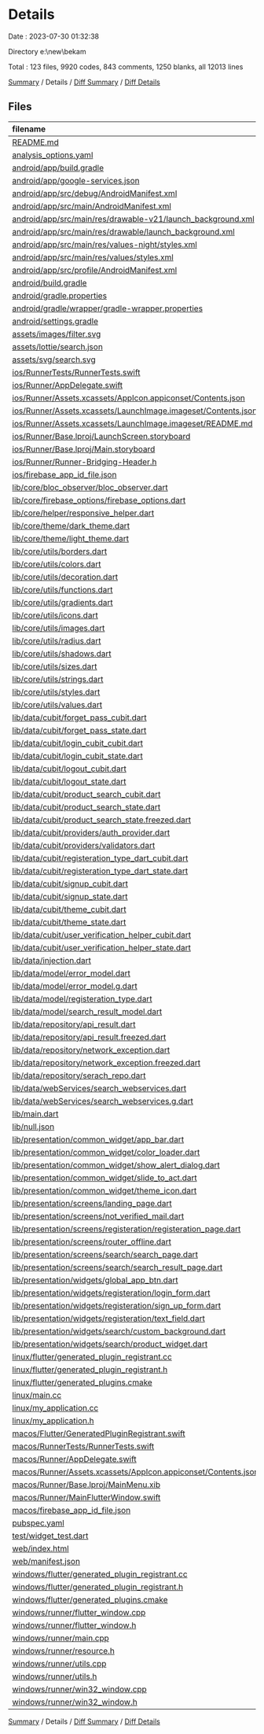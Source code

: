 # Details

Date : 2023-07-30 01:32:38

Directory e:\\new\\bekam

Total : 123 files,  9920 codes, 843 comments, 1250 blanks, all 12013 lines

[Summary](results.md) / Details / [Diff Summary](diff.md) / [Diff Details](diff-details.md)

## Files
| filename | language | code | comment | blank | total |
| :--- | :--- | ---: | ---: | ---: | ---: |
| [README.md](/README.md) | Markdown | 13 | 0 | 6 | 19 |
| [analysis_options.yaml](/analysis_options.yaml) | YAML | 3 | 23 | 4 | 30 |
| [android/app/build.gradle](/android/app/build.gradle) | Groovy | 56 | 5 | 13 | 74 |
| [android/app/google-services.json](/android/app/google-services.json) | JSON | 46 | 0 | 0 | 46 |
| [android/app/src/debug/AndroidManifest.xml](/android/app/src/debug/AndroidManifest.xml) | XML | 3 | 4 | 1 | 8 |
| [android/app/src/main/AndroidManifest.xml](/android/app/src/main/AndroidManifest.xml) | XML | 27 | 6 | 1 | 34 |
| [android/app/src/main/res/drawable-v21/launch_background.xml](/android/app/src/main/res/drawable-v21/launch_background.xml) | XML | 4 | 7 | 2 | 13 |
| [android/app/src/main/res/drawable/launch_background.xml](/android/app/src/main/res/drawable/launch_background.xml) | XML | 4 | 7 | 2 | 13 |
| [android/app/src/main/res/values-night/styles.xml](/android/app/src/main/res/values-night/styles.xml) | XML | 9 | 9 | 1 | 19 |
| [android/app/src/main/res/values/styles.xml](/android/app/src/main/res/values/styles.xml) | XML | 9 | 9 | 1 | 19 |
| [android/app/src/profile/AndroidManifest.xml](/android/app/src/profile/AndroidManifest.xml) | XML | 3 | 4 | 1 | 8 |
| [android/build.gradle](/android/build.gradle) | Groovy | 27 | 0 | 5 | 32 |
| [android/gradle.properties](/android/gradle.properties) | Properties | 3 | 0 | 1 | 4 |
| [android/gradle/wrapper/gradle-wrapper.properties](/android/gradle/wrapper/gradle-wrapper.properties) | Properties | 5 | 0 | 1 | 6 |
| [android/settings.gradle](/android/settings.gradle) | Groovy | 8 | 0 | 4 | 12 |
| [assets/images/filter.svg](/assets/images/filter.svg) | XML | 1 | 0 | 0 | 1 |
| [assets/lottie/search.json](/assets/lottie/search.json) | JSON | 1 | 0 | 0 | 1 |
| [assets/svg/search.svg](/assets/svg/search.svg) | XML | 4 | 0 | 1 | 5 |
| [ios/RunnerTests/RunnerTests.swift](/ios/RunnerTests/RunnerTests.swift) | Swift | 7 | 2 | 4 | 13 |
| [ios/Runner/AppDelegate.swift](/ios/Runner/AppDelegate.swift) | Swift | 12 | 0 | 2 | 14 |
| [ios/Runner/Assets.xcassets/AppIcon.appiconset/Contents.json](/ios/Runner/Assets.xcassets/AppIcon.appiconset/Contents.json) | JSON | 122 | 0 | 1 | 123 |
| [ios/Runner/Assets.xcassets/LaunchImage.imageset/Contents.json](/ios/Runner/Assets.xcassets/LaunchImage.imageset/Contents.json) | JSON | 23 | 0 | 1 | 24 |
| [ios/Runner/Assets.xcassets/LaunchImage.imageset/README.md](/ios/Runner/Assets.xcassets/LaunchImage.imageset/README.md) | Markdown | 3 | 0 | 2 | 5 |
| [ios/Runner/Base.lproj/LaunchScreen.storyboard](/ios/Runner/Base.lproj/LaunchScreen.storyboard) | XML | 36 | 1 | 1 | 38 |
| [ios/Runner/Base.lproj/Main.storyboard](/ios/Runner/Base.lproj/Main.storyboard) | XML | 25 | 1 | 1 | 27 |
| [ios/Runner/Runner-Bridging-Header.h](/ios/Runner/Runner-Bridging-Header.h) | C++ | 1 | 0 | 1 | 2 |
| [ios/firebase_app_id_file.json](/ios/firebase_app_id_file.json) | JSON | 7 | 0 | 0 | 7 |
| [lib/core/bloc_observer/bloc_observer.dart](/lib/core/bloc_observer/bloc_observer.dart) | Dart | 24 | 2 | 6 | 32 |
| [lib/core/firebase_options/firebase_options.dart](/lib/core/firebase_options/firebase_options.dart) | Dart | 65 | 11 | 7 | 83 |
| [lib/core/helper/responsive_helper.dart](/lib/core/helper/responsive_helper.dart) | Dart | 53 | 1 | 12 | 66 |
| [lib/core/theme/dark_theme.dart](/lib/core/theme/dark_theme.dart) | Dart | 15 | 5 | 4 | 24 |
| [lib/core/theme/light_theme.dart](/lib/core/theme/light_theme.dart) | Dart | 15 | 5 | 4 | 24 |
| [lib/core/utils/borders.dart](/lib/core/utils/borders.dart) | Dart | 53 | 10 | 14 | 77 |
| [lib/core/utils/colors.dart](/lib/core/utils/colors.dart) | Dart | 20 | 1 | 6 | 27 |
| [lib/core/utils/decoration.dart](/lib/core/utils/decoration.dart) | Dart | 1 | 0 | 0 | 1 |
| [lib/core/utils/functions.dart](/lib/core/utils/functions.dart) | Dart | 53 | 7 | 8 | 68 |
| [lib/core/utils/gradients.dart](/lib/core/utils/gradients.dart) | Dart | 3 | 0 | 3 | 6 |
| [lib/core/utils/icons.dart](/lib/core/utils/icons.dart) | Dart | 13 | 0 | 2 | 15 |
| [lib/core/utils/images.dart](/lib/core/utils/images.dart) | Dart | 8 | 0 | 4 | 12 |
| [lib/core/utils/radius.dart](/lib/core/utils/radius.dart) | Dart | 11 | 1 | 3 | 15 |
| [lib/core/utils/shadows.dart](/lib/core/utils/shadows.dart) | Dart | 1 | 0 | 1 | 2 |
| [lib/core/utils/sizes.dart](/lib/core/utils/sizes.dart) | Dart | 33 | 0 | 6 | 39 |
| [lib/core/utils/strings.dart](/lib/core/utils/strings.dart) | Dart | 36 | 2 | 10 | 48 |
| [lib/core/utils/styles.dart](/lib/core/utils/styles.dart) | Dart | 31 | 7 | 7 | 45 |
| [lib/core/utils/values.dart](/lib/core/utils/values.dart) | Dart | 18 | 3 | 5 | 26 |
| [lib/data/cubit/forget_pass_cubit.dart](/lib/data/cubit/forget_pass_cubit.dart) | Dart | 45 | 10 | 12 | 67 |
| [lib/data/cubit/forget_pass_state.dart](/lib/data/cubit/forget_pass_state.dart) | Dart | 6 | 0 | 3 | 9 |
| [lib/data/cubit/login_cubit_cubit.dart](/lib/data/cubit/login_cubit_cubit.dart) | Dart | 135 | 33 | 28 | 196 |
| [lib/data/cubit/login_cubit_state.dart](/lib/data/cubit/login_cubit_state.dart) | Dart | 7 | 0 | 5 | 12 |
| [lib/data/cubit/logout_cubit.dart](/lib/data/cubit/logout_cubit.dart) | Dart | 26 | 16 | 7 | 49 |
| [lib/data/cubit/logout_state.dart](/lib/data/cubit/logout_state.dart) | Dart | 4 | 0 | 2 | 6 |
| [lib/data/cubit/product_search_cubit.dart](/lib/data/cubit/product_search_cubit.dart) | Dart | 19 | 0 | 4 | 23 |
| [lib/data/cubit/product_search_state.dart](/lib/data/cubit/product_search_state.dart) | Dart | 11 | 8 | 17 | 36 |
| [lib/data/cubit/product_search_state.freezed.dart](/lib/data/cubit/product_search_state.freezed.dart) | Dart | 516 | 24 | 75 | 615 |
| [lib/data/cubit/providers/auth_provider.dart](/lib/data/cubit/providers/auth_provider.dart) | Dart | 70 | 58 | 21 | 149 |
| [lib/data/cubit/providers/validators.dart](/lib/data/cubit/providers/validators.dart) | Dart | 24 | 6 | 11 | 41 |
| [lib/data/cubit/registeration_type_dart_cubit.dart](/lib/data/cubit/registeration_type_dart_cubit.dart) | Dart | 15 | 8 | 9 | 32 |
| [lib/data/cubit/registeration_type_dart_state.dart](/lib/data/cubit/registeration_type_dart_state.dart) | Dart | 5 | 0 | 3 | 8 |
| [lib/data/cubit/signup_cubit.dart](/lib/data/cubit/signup_cubit.dart) | Dart | 164 | 20 | 32 | 216 |
| [lib/data/cubit/signup_state.dart](/lib/data/cubit/signup_state.dart) | Dart | 7 | 0 | 6 | 13 |
| [lib/data/cubit/theme_cubit.dart](/lib/data/cubit/theme_cubit.dart) | Dart | 30 | 16 | 9 | 55 |
| [lib/data/cubit/theme_state.dart](/lib/data/cubit/theme_state.dart) | Dart | 6 | 0 | 4 | 10 |
| [lib/data/cubit/user_verification_helper_cubit.dart](/lib/data/cubit/user_verification_helper_cubit.dart) | Dart | 52 | 2 | 10 | 64 |
| [lib/data/cubit/user_verification_helper_state.dart](/lib/data/cubit/user_verification_helper_state.dart) | Dart | 9 | 0 | 6 | 15 |
| [lib/data/injection.dart](/lib/data/injection.dart) | Dart | 13 | 6 | 7 | 26 |
| [lib/data/model/error_model.dart](/lib/data/model/error_model.dart) | Dart | 10 | 0 | 8 | 18 |
| [lib/data/model/error_model.g.dart](/lib/data/model/error_model.g.dart) | Dart | 10 | 4 | 5 | 19 |
| [lib/data/model/registeration_type.dart](/lib/data/model/registeration_type.dart) | Dart | 1 | 0 | 1 | 2 |
| [lib/data/model/search_result_model.dart](/lib/data/model/search_result_model.dart) | Dart | 161 | 0 | 24 | 185 |
| [lib/data/repository/api_result.dart](/lib/data/repository/api_result.dart) | Dart | 9 | 0 | 4 | 13 |
| [lib/data/repository/api_result.freezed.dart](/lib/data/repository/api_result.freezed.dart) | Dart | 290 | 18 | 47 | 355 |
| [lib/data/repository/network_exception.dart](/lib/data/repository/network_exception.dart) | Dart | 148 | 7 | 24 | 179 |
| [lib/data/repository/network_exception.freezed.dart](/lib/data/repository/network_exception.freezed.dart) | Dart | 3,519 | 66 | 277 | 3,862 |
| [lib/data/repository/serach_repo.dart](/lib/data/repository/serach_repo.dart) | Dart | 36 | 4 | 7 | 47 |
| [lib/data/webServices/search_webservices.dart](/lib/data/webServices/search_webservices.dart) | Dart | 17 | 0 | 5 | 22 |
| [lib/data/webServices/search_webservices.g.dart](/lib/data/webServices/search_webservices.g.dart) | Dart | 96 | 5 | 14 | 115 |
| [lib/main.dart](/lib/main.dart) | Dart | 62 | 7 | 7 | 76 |
| [lib/null.json](/lib/null.json) | JSON | 380 | 0 | 0 | 380 |
| [lib/presentation/common_widget/app_bar.dart](/lib/presentation/common_widget/app_bar.dart) | Dart | 51 | 2 | 7 | 60 |
| [lib/presentation/common_widget/color_loader.dart](/lib/presentation/common_widget/color_loader.dart) | Dart | 11 | 3 | 5 | 19 |
| [lib/presentation/common_widget/show_alert_dialog.dart](/lib/presentation/common_widget/show_alert_dialog.dart) | Dart | 99 | 8 | 4 | 111 |
| [lib/presentation/common_widget/slide_to_act.dart](/lib/presentation/common_widget/slide_to_act.dart) | Dart | 332 | 29 | 52 | 413 |
| [lib/presentation/common_widget/theme_icon.dart](/lib/presentation/common_widget/theme_icon.dart) | Dart | 15 | 2 | 3 | 20 |
| [lib/presentation/screens/landing_page.dart](/lib/presentation/screens/landing_page.dart) | Dart | 81 | 12 | 14 | 107 |
| [lib/presentation/screens/not_verified_mail.dart](/lib/presentation/screens/not_verified_mail.dart) | Dart | 127 | 0 | 3 | 130 |
| [lib/presentation/screens/registeration/registeration_page.dart](/lib/presentation/screens/registeration/registeration_page.dart) | Dart | 171 | 6 | 10 | 187 |
| [lib/presentation/screens/router_offline.dart](/lib/presentation/screens/router_offline.dart) | Dart | 40 | 4 | 3 | 47 |
| [lib/presentation/screens/search/search_page.dart](/lib/presentation/screens/search/search_page.dart) | Dart | 95 | 1 | 6 | 102 |
| [lib/presentation/screens/search/search_result_page.dart](/lib/presentation/screens/search/search_result_page.dart) | Dart | 115 | 60 | 5 | 180 |
| [lib/presentation/widgets/global_app_btn.dart](/lib/presentation/widgets/global_app_btn.dart) | Dart | 47 | 2 | 4 | 53 |
| [lib/presentation/widgets/registeration/login_form.dart](/lib/presentation/widgets/registeration/login_form.dart) | Dart | 132 | 16 | 11 | 159 |
| [lib/presentation/widgets/registeration/sign_up_form.dart](/lib/presentation/widgets/registeration/sign_up_form.dart) | Dart | 305 | 25 | 16 | 346 |
| [lib/presentation/widgets/registeration/text_field.dart](/lib/presentation/widgets/registeration/text_field.dart) | Dart | 119 | 12 | 6 | 137 |
| [lib/presentation/widgets/search/custom_background.dart](/lib/presentation/widgets/search/custom_background.dart) | Dart | 85 | 5 | 12 | 102 |
| [lib/presentation/widgets/search/product_widget.dart](/lib/presentation/widgets/search/product_widget.dart) | Dart | 97 | 2 | 5 | 104 |
| [linux/flutter/generated_plugin_registrant.cc](/linux/flutter/generated_plugin_registrant.cc) | C++ | 7 | 4 | 5 | 16 |
| [linux/flutter/generated_plugin_registrant.h](/linux/flutter/generated_plugin_registrant.h) | C++ | 5 | 5 | 6 | 16 |
| [linux/flutter/generated_plugins.cmake](/linux/flutter/generated_plugins.cmake) | CMake | 19 | 0 | 6 | 25 |
| [linux/main.cc](/linux/main.cc) | C++ | 5 | 0 | 2 | 7 |
| [linux/my_application.cc](/linux/my_application.cc) | C++ | 74 | 11 | 20 | 105 |
| [linux/my_application.h](/linux/my_application.h) | C++ | 7 | 7 | 5 | 19 |
| [macos/Flutter/GeneratedPluginRegistrant.swift](/macos/Flutter/GeneratedPluginRegistrant.swift) | Swift | 14 | 3 | 4 | 21 |
| [macos/RunnerTests/RunnerTests.swift](/macos/RunnerTests/RunnerTests.swift) | Swift | 7 | 2 | 4 | 13 |
| [macos/Runner/AppDelegate.swift](/macos/Runner/AppDelegate.swift) | Swift | 8 | 0 | 2 | 10 |
| [macos/Runner/Assets.xcassets/AppIcon.appiconset/Contents.json](/macos/Runner/Assets.xcassets/AppIcon.appiconset/Contents.json) | JSON | 68 | 0 | 1 | 69 |
| [macos/Runner/Base.lproj/MainMenu.xib](/macos/Runner/Base.lproj/MainMenu.xib) | XML | 343 | 0 | 1 | 344 |
| [macos/Runner/MainFlutterWindow.swift](/macos/Runner/MainFlutterWindow.swift) | Swift | 12 | 0 | 4 | 16 |
| [macos/firebase_app_id_file.json](/macos/firebase_app_id_file.json) | JSON | 7 | 0 | 0 | 7 |
| [pubspec.yaml](/pubspec.yaml) | YAML | 56 | 51 | 8 | 115 |
| [test/widget_test.dart](/test/widget_test.dart) | Dart | 14 | 13 | 8 | 35 |
| [web/index.html](/web/index.html) | HTML | 38 | 16 | 6 | 60 |
| [web/manifest.json](/web/manifest.json) | JSON | 35 | 0 | 1 | 36 |
| [windows/flutter/generated_plugin_registrant.cc](/windows/flutter/generated_plugin_registrant.cc) | C++ | 9 | 4 | 5 | 18 |
| [windows/flutter/generated_plugin_registrant.h](/windows/flutter/generated_plugin_registrant.h) | C++ | 5 | 5 | 6 | 16 |
| [windows/flutter/generated_plugins.cmake](/windows/flutter/generated_plugins.cmake) | CMake | 20 | 0 | 6 | 26 |
| [windows/runner/flutter_window.cpp](/windows/runner/flutter_window.cpp) | C++ | 48 | 4 | 15 | 67 |
| [windows/runner/flutter_window.h](/windows/runner/flutter_window.h) | C++ | 20 | 5 | 9 | 34 |
| [windows/runner/main.cpp](/windows/runner/main.cpp) | C++ | 30 | 4 | 10 | 44 |
| [windows/runner/resource.h](/windows/runner/resource.h) | C++ | 9 | 6 | 2 | 17 |
| [windows/runner/utils.cpp](/windows/runner/utils.cpp) | C++ | 54 | 2 | 10 | 66 |
| [windows/runner/utils.h](/windows/runner/utils.h) | C++ | 8 | 6 | 6 | 20 |
| [windows/runner/win32_window.cpp](/windows/runner/win32_window.cpp) | C++ | 210 | 24 | 55 | 289 |
| [windows/runner/win32_window.h](/windows/runner/win32_window.h) | C++ | 48 | 31 | 24 | 103 |

[Summary](results.md) / Details / [Diff Summary](diff.md) / [Diff Details](diff-details.md)